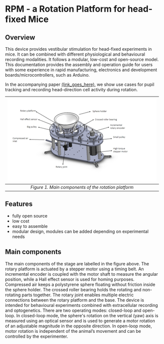 # RPM - a Rotation Platform for head-fixed Mice
## Overview
This device provides vestibular stimulation for head-fixed experiments in mice. It can be combined with different physiological and behavioural recording modalities. It follows a modular, low-cost and open-source model.
This documentation provides the assembly and operation guide for users with some experience in rapid manufacturing, electronics and development boards/microcontrollers, such as Arduino.

In the accompanying paper [(link_goes_here)](), we show use cases for pupil tracking and recording head-direction cell activity during rotation. 

| ![Figure1](img/full_view_components.png) |
|:--:|
| *Figure 1. Main components of the rotation platform* |
## Features
- fully open source
- low cost
- easy to assemble
- modular design, modules can be added depending on experimental needs

## Main components
The main components of the stage are labelled in the figure above. The rotary platform is actuated by a stepper motor using a timing belt. An incremental encoder is coupled with the motor shaft to measure the angular position, while a Hall effect sensor is used for homing purposes. Compressed air keeps a polystyrene sphere floating without friction inside the sphere holder. The crossed roller bearing holds the rotating and non-rotating parts together. The rotary joint enables multiple electric connections between the rotary platform and the base. The device is intended for behavioural experiments combined with extracellular recording and optogenetics. There are two operating modes: closed-loop and open-loop. In closed-loop mode, the sphere's rotation on the vertical (yaw) axis is measured using an optical sensor and is used to generate a motor rotation of an adjustable magnitude in the opposite direction. In open-loop mode, motor rotation is independent of the animal’s movement and can be controlled by the experimenter.